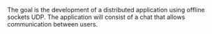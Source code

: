 The goal is the development of a distributed application using offline sockets
UDP. The application will consist of a chat that allows communication between users.
